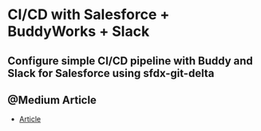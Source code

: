 # CI/CD with Salesforce + BuddyWorks + Slack



## Configure simple CI/CD pipeline with Buddy and Slack for Salesforce using sfdx-git-delta

## @Medium Article 

- [Article](https://medium.com/@cristiaan3003/configure-simple-ci-cd-pipeline-with-buddy-and-slack-for-salesforce-using-sfdx-git-delta-fdbe81e7875a)
